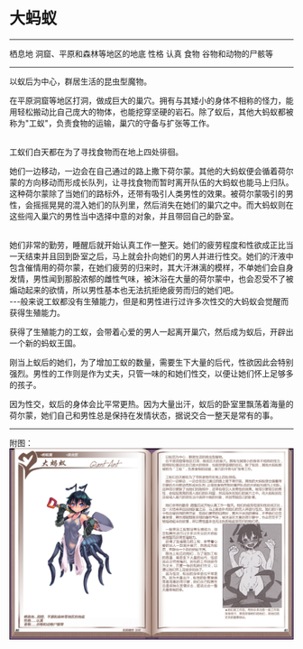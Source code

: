 # 大蚂蚁

  -------- ------------------------------
  栖息地   洞窟、平原和森林等地区的地底
  性格     认真
  食物     谷物和动物的尸骸等
  -------- ------------------------------

以蚁后为中心，群居生活的昆虫型魔物。

在平原洞窟等地区打洞，做成巨大的巢穴。拥有与其矮小的身体不相称的怪力，能用轻松搬动比自己庞大的物体，也能挖穿坚硬的岩石。除了蚁后，其他大蚂蚁都被称为"工蚁"，负责食物的运输，巢穴的守备与扩张等工作。

<br>
工蚁们白天都在为了寻找食物而在地上四处徘徊。

她们一边移动，一边会在自己通过的路上撒下荷尔蒙。其他的大蚂蚁便会循着荷尔蒙的方向移动而形成长队列，让寻找食物而暂时离开队伍的大蚂蚁也能马上归队。这种荷尔蒙除了当她们的路标外，还带有吸引人类男性的效果。被荷尔蒙吸引的男性，会摇摇晃晃的混入她们的队列里，然后消失在她们的巢穴之中。而大蚂蚁则在这些闯入巢穴的男性当中选择中意的对象，并且带回自己的卧室。

<br>
她们非常的勤劳，睡醒后就开始认真工作一整天。她们的疲劳程度和性欲成正比当一天结束并且回到卧室之后，马上就会扑向她们的男人并进行性交。她们的汗液中包含催情用的荷尔蒙，在她们疲劳的归来时，其大汗淋漓的模样，不单她们会自身发情，男性闻到那股浓郁的雌性气味，被沐浴在大量的荷尔蒙中，也会忍受不了被煽动起来的欲情，所以男性基本也无法抗拒绝疲劳而归的她们吧。

<br>
---般来说工蚁都没有生殖能力，但是和男性进行过许多次性交的大蚂蚁会觉醒而获得生殖能力。

获得了生殖能力的工蚁，会带着心爱的男人一起离开巢穴，然后成为蚁后，开辟出一个新的蚂蚁王国。

刚当上蚁后的她们，为了增加工蚁的数量，需要生下大量的后代，性欲因此会特别强烈。男性的工作则是作为丈夫，只管一味的和她们性交，以便让她们怀上足够多的孩子。

因为性交，蚁后的身体会比平常更热。因为大量出汗，蚁后的卧室里飘荡着海量的荷尔蒙，她们自己和男性总是保持在发情状态，据说交合一整天是常有的事。

------------------------------------------------------------------------

附图： ![](img\魔物娘图鉴I\80-81大蚂蚁.jpg)
